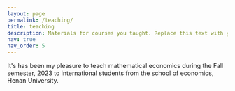 ```yaml
---
layout: page
permalink: /teaching/
title: teaching
description: Materials for courses you taught. Replace this text with your description.
nav: true
nav_order: 5
---
```

It's has been my pleasure to teach mathematical economics during the Fall semester, 2023 to international students from the school of economics, Henan University.

